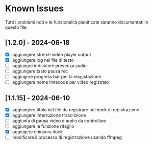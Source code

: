 # Known Issues

Tutti i problemi noti e le funzionalità pianificate saranno documentati in questo file.

## [1.2.0] - 2024-06-18
- [x] aggiungere stretch video player output
- [x] aggiungere log nel file di testo
- [ ] aggiungre indicatore presenza audio 
- [ ] aggiungere tasto pausa rec
- [ ] aggiugnre progress bar per la resgistazione
- [ ] aggiungere nome timecode per video registrato
## [1.1.15] - 2024-06-10

- [x] aggiungere titolo del file da registrare nel dock di registrazione
- [x] aggiungere interruzione trascrizione
- [ ] aggiunta di pausa video e audio da controllare 
- [ ] aggiungere la funzione ritaglio
- [x] aggiugere chiusura dock
- [ ] modificare il processo di registrazione usando ffmpeg